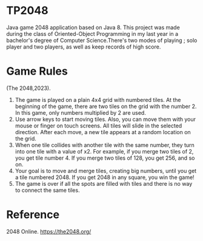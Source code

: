 # TP2048
Java game 2048 application based on Java 8. This project was made during the class of Oriented-Object Programming in my last year in a bachelor's degree of Computer Science.There's two modes of playing ; solo player and two players, as well as keep records of high score.

# Game Rules
(The 2048,2023). 
1. The game is played on a plain 4x4 grid with numbered tiles. At the beginning of the game, there are two tiles on the grid with the number 2. In this game, only numbers multiplied by 2 are used.
2. Use arrow keys to start moving tiles. Also, you can move them with your mouse or finger on touch screens. All tiles will slide in the selected direction. After each move, a new tile appears at a random location on the grid.
3. When one tile collides with another tile with the same number, they turn into one tile with a value of x2. For example, if you merge two tiles of 2, you get tile number 4. If you merge two tiles of 128, you get 256, and so on.
4. Your goal is to move and merge tiles, creating big numbers, until you get a tile numbered 2048. If you get 2048 in any square, you win the game!
5. The game is over if all the spots are filled with tiles and there is no way to connect the same tiles.

# Reference
2048 Online. https://the2048.org/
